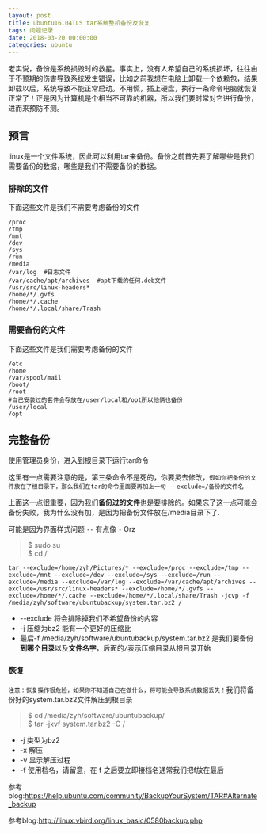 ```yaml
---
layout: post
title: ubuntu16.04TLS tar系统整机备份及恢复
tags: 问题记录
date: 2018-03-20 00:00:00
categories: ubuntu
---
```


老实说，备份是系统损毁时的救星。事实上，没有人希望自己的系统损坏，往往由于不预期的伤害导致系统发生错误，比如之前我想在电脑上卸载一个依赖包，结果卸载以后，系统导致不能正常启动。不用慌，插上硬盘，执行一条命令电脑就恢复正常了！正是因为计算机是个相当不可靠的机器，所以我们要时常对它进行备份，进而来预防不测。

## 预言

linux是一个文件系统，因此可以利用tar来备份。备份之前首先要了解哪些是我们需要备份的数据，哪些是我们不需要备份的数据。

### 排除的文件

下面这些文件是我们不需要考虑备份的文件

```shell
/proc
/tmp
/mnt
/dev
/sys
/run 
/media 
/var/log  #日志文件
/var/cache/apt/archives  #apt下载的任何.deb文件
/usr/src/linux-headers*
/home/*/.gvfs
/home/*/.cache
/home/*/.local/share/Trash
```

### 需要备份的文件

下面这些文件是我们需要考虑备份的文件

```shell
/etc
/home
/var/spool/mail
/boot/
/root
#自己安装过的套件会存放在/user/local和/opt所以他俩也备份
/user/local
/opt
```

## 完整备份

使用管理员身份，进入到根目录下运行tar命令

这里有一点需要注意的是，第三条命令不是死的，你要灵去修改，`假如你把备份的文件放在了根目录下，那么我们在tar的命令里面要再加上一句 --exclude=/备份的文件名`

上面这一点很重要，因为我们**备份过的文件**也是要排除的。如果忘了这一点可能会备份失败，我为什么没有加，是因为把备份文件放在/media目录下了.

可能是因为界面样式问题 `--` 有点像 `-` Orz

> $ sudo su  
> $ cd /  

```shell
tar --exclude=/home/zyh/Pictures/* --exclude=/proc --exclude=/tmp --exclude=/mnt --exclude=/dev --exclude=/sys --exclude=/run --exclude=/media --exclude=/var/log --exclude=/var/cache/apt/archives --exclude=/usr/src/linux-headers* --exclude=/home/*/.gvfs --exclude=/home/*/.cache --exclude=/home/*/.local/share/Trash -jcvp -f /media/zyh/software/ubuntubackup/system.tar.bz2 /
```

* --exclude 将会排除掉我们不希望备份的内容
* -j 压缩为bz2 能有一个更好的压缩比
* 最后-f /media/zyh/software/ubuntubackup/system.tar.bz2 是我们要备份**到哪个目录**以及**文件名字**，后面的`/`表示压缩目录从根目录开始

### 恢复

`注意：恢复操作很危险，如果你不知道自己在做什么，将可能会导致系统数据丢失！`我们将备份好的system.tar.bz2文件解压到根目录

> $ cd /media/zyh/software/ubuntubackup/  
> $ tar -jxvf system.tar.bz2 -C /

* -j 类型为bz2
* -x 解压
* -v 显示解压过程
* -f 使用档名，请留意，在 f 之后要立即接档名通常我们把f放在最后

参考blog:https://help.ubuntu.com/community/BackupYourSystem/TAR#Alternate_backup

参考blog:http://linux.vbird.org/linux_basic/0580backup.php